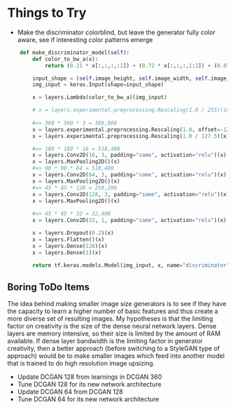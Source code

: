 # Things to Try

- Make the discriminator colorblind, but leave the generator fully color aware, see if interesting color patterns emerge

```python
    def make_discriminator_model(self):
        def color_to_bw_a(x):
            return (0.21 * x[:,:,:,:1]) + (0.72 * x[:,:,:,1:2]) + (0.07 * x[:,:,:,-1:])

        input_shape = (self.image_height, self.image_width, self.image_depth)
        img_input = keras.Input(shape=input_shape)

        x = layers.Lambda(color_to_bw_a)(img_input)

        # x = layers.experimental.preprocessing.Rescaling(1.0 / 255)(img_input)
        
        #=> 360 * 360 * 3 = 388,800
        x = layers.experimental.preprocessing.Rescaling(1.0, offset=-127.5)(x)
        x = layers.experimental.preprocessing.Rescaling(1.0 / 127.5)(x)

        #=> 180 * 180 * 16 = 518,400
        x = layers.Conv2D(16, 3, padding="same", activation="relu")(x)
        x = layers.MaxPooling2D()(x)
        #=> 90 * 90 * 64 = 518,400
        x = layers.Conv2D(64, 3, padding="same", activation="relu")(x)
        x = layers.MaxPooling2D()(x)
        #=> 45 * 45 * 128 = 259,200
        x = layers.Conv2D(128, 3, padding="same", activation="relu")(x)
        x = layers.MaxPooling2D()(x)
        
        #=> 45 * 45 * 32 = 32,400
        x = layers.Conv2D(32, 1, padding="same", activation="relu")(x)

        x = layers.Dropout(0.2)(x)
        x = layers.Flatten()(x)
        x = layers.Dense(128)(x)
        x = layers.Dense(1)(x)

        return tf.keras.models.Model(img_input, x, name="discriminator")
```

## Boring ToDo Items

The idea behind making smaller image size generators is to see if they have the capacity to learn a higher number of basic features and thus create a more diverse set of resulting images. My hypotheses is that the limiting factor on creativity is the size of the dense neural network layers. Dense layers are memory intensive, so their size is limited by the amount of RAM available. If dense layer bandwidth is the limiting factor in generator creativity, then a better approach (before switching to a StyleGAN type of approach) would be to make smaller images which feed into another model that is trained to do high resolution image upsizing. 

- Update DCGAN 128 from learnings in DCGAN 360
- Tune DCGAN 128 for its new network architecture
- Update DCGAN 64 from DCGAN 128
- Tune DCGAN 64 for its new network architecture

